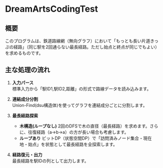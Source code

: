 # DreamArtsCodingTest
## 概要
このプログラムは、鉄道路線網（無向グラフ）において「もっとも長い片道きっぷの経路」（同じ駅を2回通らない最長経路。ただし始点と終点が同じでもよい）を求めるものです。

## 主な処理の流れ
1. **入力パース**  
   標準入力から「駅ID1,駅ID2,距離」の形式で路線データを読み込みます。

2. **連結成分分割**  
   Union-Find(dsu構造体)を使ってグラフを連結成分ごとに分割します。

3. **最長経路探索**  
   - **木構造(ループなし)**
   2回のDFSで木の直径（最長経路）を求めます。さらに、往復経路（a→b→a）の方が長い場合も考慮します。
   - **ループあり**
   ビットDP（状態空間DP）で「訪問済みノード集合・現在地・始点」を状態として最長経路を全探索します。

4. **経路復元・出力**  
   最長経路を駅IDの列として出力します。